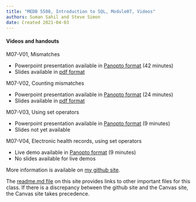 ```yaml
---
title: "MEDB 5508, Introduction to SQL, Module07, Videos"
authors: Suman Sahil and Steve Simon
date: Created 2021-04-03
---
```


#### Videos and handouts

M07-V01, Mismatches

+ Powerpoint presentation available in [Panopto format][m07v01] (42 minutes)
+ Slides available in [pdf format][git1]

M07-V02, Counting mismatches

+ Powerpoint presentation available in [Panopto format][m07v02] (24 minutes)
+ Slides available in [pdf format][git2]

M07-V03, Using set operators

+ Powerpoint presentation available in [Panopto format][m07v03] (9 minutes)
+ Slides not yet available

M07-V04, Electronic health records, using set operators

+ Live demo available in [Panopto format][m07v04] (9 minutes)
+ No slides available for live demos

<!---my git--->
More information is available on [my github site][thisf].

The [readme.md file][mygit] on this site provides links to other important files for this class. If there is a discrepancy between the github site and the Canvas site, the Canvas site takes precedence.

[thisf]: https://github.com/pmean/introduction-to-sql/blob/master/modules/5508-07-videos.md
[mygit]: https://github.com/pmean/introduction-to-sql/blob/master/README.md
<!---my git--->

[git1]: https://github.com/pmean/introduction-to-sql/blob/master/results/m07-v01-mismatches.pdf
[git2]: https://github.com/pmean/introduction-to-sql/blob/master/results/m07-v02-counting-mismatches.pdf

[m07v01]: https://umsystem.hosted.panopto.com/Panopto/Pages/Viewer.aspx?id=60290cf7-f6c7-4e05-8973-aaf40158fcd2
[m07v02]: https://umsystem.hosted.panopto.com/Panopto/Pages/Viewer.aspx?id=902a7780-2684-4495-8fc4-aaf40165ca75
[m07v03]: https://umsystem.hosted.panopto.com/Panopto/Pages/Viewer.aspx?id=25e3a256-fcd6-448c-9fa1-ab10014d349c
[m07v04]: https://umsystem.hosted.panopto.com/Panopto/Pages/Viewer.aspx?id=7cddb2ce-9b84-468a-8252-ab10015b7a19
